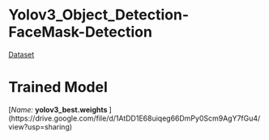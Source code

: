 # Yolov3_Object_Detection-FaceMask-Detection



[Dataset](https://www.kaggle.com/datasets/crained/wearingmaskc19)

<h1> Trained Model </h1>
[<i>Name:</i> <b> yolov3_best.weights </b>](https://drive.google.com/file/d/1AtDD1E68uiqeg66DmPy0Scm9AgY7fGu4/view?usp=sharing)
